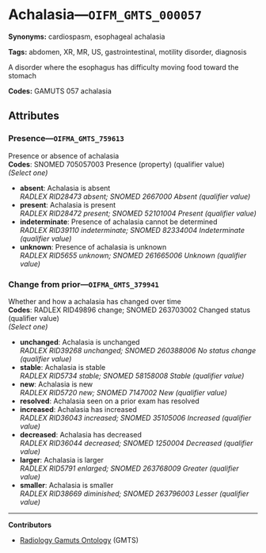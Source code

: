# Achalasia—`OIFM_GMTS_000057`

**Synonyms:** cardiospasm, esophageal achalasia

**Tags:** abdomen, XR, MR, US, gastrointestinal, motility disorder, diagnosis

A disorder where the esophagus has difficulty moving food toward the stomach

**Codes:** GAMUTS 057 achalasia

## Attributes

### Presence—`OIFMA_GMTS_759613`

Presence or absence of achalasia  
**Codes**: SNOMED 705057003 Presence (property) (qualifier value)  
*(Select one)*

- **absent**: Achalasia is absent  
_RADLEX RID28473 absent; SNOMED 2667000 Absent (qualifier value)_
- **present**: Achalasia is present  
_RADLEX RID28472 present; SNOMED 52101004 Present (qualifier value)_
- **indeterminate**: Presence of achalasia cannot be determined  
_RADLEX RID39110 indeterminate; SNOMED 82334004 Indeterminate (qualifier value)_
- **unknown**: Presence of achalasia is unknown  
_RADLEX RID5655 unknown; SNOMED 261665006 Unknown (qualifier value)_

### Change from prior—`OIFMA_GMTS_379941`

Whether and how a achalasia has changed over time  
**Codes**: RADLEX RID49896 change; SNOMED 263703002 Changed status (qualifier value)  
*(Select one)*

- **unchanged**: Achalasia is unchanged  
_RADLEX RID39268 unchanged; SNOMED 260388006 No status change (qualifier value)_
- **stable**: Achalasia is stable  
_RADLEX RID5734 stable; SNOMED 58158008 Stable (qualifier value)_
- **new**: Achalasia is new  
_RADLEX RID5720 new; SNOMED 7147002 New (qualifier value)_
- **resolved**: Achalasia seen on a prior exam has resolved  
- **increased**: Achalasia has increased  
_RADLEX RID36043 increased; SNOMED 35105006 Increased (qualifier value)_
- **decreased**: Achalasia has decreased  
_RADLEX RID36044 decreased; SNOMED 1250004 Decreased (qualifier value)_
- **larger**: Achalasia is larger  
_RADLEX RID5791 enlarged; SNOMED 263768009 Greater (qualifier value)_
- **smaller**: Achalasia is smaller  
_RADLEX RID38669 diminished; SNOMED 263796003 Lesser (qualifier value)_

---

**Contributors**

- [Radiology Gamuts Ontology](https://gamuts.net/) (GMTS)
